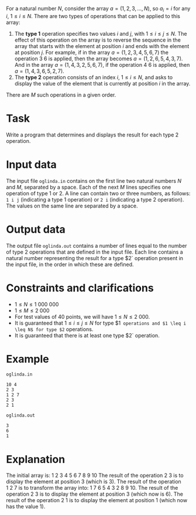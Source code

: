 For a natural number $N$, consider the array $a = (1, 2, 3, ..., N)$, so $a_i = i$ for any $i$, $1 \leq i \leq N$.
There are two types of operations that can be applied to this array:

1. The **type 1** operation specifies two values $i$ and $j$, with $1 \leq i \leq j \leq N$. The effect of this operation on the array is to reverse the sequence in the array that starts with the element at position $i$ and ends with the element at position $j$. For example, if in the array $a = (1, 2, 3, 4, 5, 6, 7)$ the operation $3 \ 6$ is applied, then the array becomes $a = (1, 2, 6, 5, 4, 3, 7)$. And in the array $a = (1, 4, 3, 2, 5, 6, 7)$, if the operation $4 \ 6$ is applied, then $a = (1, 4, 3, 6, 5, 2, 7)$.
2. The **type 2** operation consists of an index $i$, $1 \leq i \leq N$, and asks to display the value of the element that is currently at position $i$ in the array.

There are $M$ such operations in a given order.

# Task

Write a program that determines and displays the result for each type $2$ operation.

# Input data

The input file `oglinda.in` contains on the first line two natural numbers $N$ and $M$, separated by a space. Each of the next $M$ lines specifies one operation of type $1$ or $2$. A line can contain two or three numbers, as follows: `1 i j` (indicating a type $1$ operation) or `2 i` (indicating a type $2$ operation). The values on the same line are separated by a space.

# Output data

The output file `oglinda.out` contains a number of lines equal to the number of type $2$ operations that are defined in the input file. Each line contains a natural number representing the result for a type $2` operation present in the input file, in the order in which these are defined.

# Constraints and clarifications

* $1 \leq N \leq 1 \ 000 \ 000$
* $1 \leq M \leq 2 \ 000$
* For test values of $40$ points, we will have $1 \leq N \leq 2 \ 000$.
* It is guaranteed that $1 \leq i \leq j \leq N$ for type $1` operations and $1 \leq i \leq N$ for type $2` operations.
* It is guaranteed that there is at least one type $2` operation.

# Example

`oglinda.in`
```
10 4
2 3
1 2 7
2 3
2 1
```

`oglinda.out`
```
3
6
1
```

# Explanation

The initial array is: $1 \ 2 \ 3 \ 4 \ 5 \ 6 \ 7 \ 8 \ 9 \ 10$
The result of the operation $2 \ 3$ is to display the element at position $3$ (which is 3).
The result of the operation $1 \ 2 \ 7$ is to transform the array into: $1 \ 7 \ 6 \ 5 \ 4 \ 3 \ 2 \ 8 \ 9 \ 10$.
The result of the operation $2 \ 3$ is to display the element at position $3$ (which now is $6$).
The result of the operation $2 \ 1$ is to display the element at position $1$ (which now has the value $1$).
